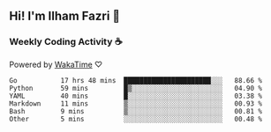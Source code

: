 ## Hi! I'm Ilham Fazri 👋

### Weekly Coding Activity ☕
Powered by [WakaTime](https://wakatime.com/) ♡
<!--START_SECTION:waka-->

```text
Go           17 hrs 48 mins  ██████████████████████░░░   88.66 %
Python       59 mins         █▒░░░░░░░░░░░░░░░░░░░░░░░   04.90 %
YAML         40 mins         █░░░░░░░░░░░░░░░░░░░░░░░░   03.38 %
Markdown     11 mins         ▒░░░░░░░░░░░░░░░░░░░░░░░░   00.93 %
Bash         9 mins          ▒░░░░░░░░░░░░░░░░░░░░░░░░   00.81 %
Other        5 mins          ░░░░░░░░░░░░░░░░░░░░░░░░░   00.48 %
```

<!--END_SECTION:waka-->
